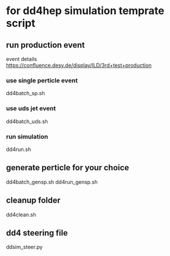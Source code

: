 # for dd4hep simulation temprate script

## run production event

event details  
https://confluence.desy.de/display/ILD/3rd+test+production

### use single perticle event
dd4batch_sp.sh

### use uds jet event
dd4batch_uds.sh

### run simulation
dd4run.sh

## generate perticle for your choice
dd4batch_gensp.sh
dd4run_gensp.sh

## cleanup folder

dd4clean.sh

## dd4 steering file
ddsim_steer.py
